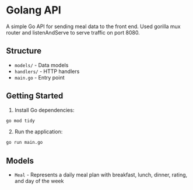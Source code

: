 # Golang API

A simple Go API for sending meal data to the front end. Used gorilla mux router and listenAndServe to serve traffic on port 8080.

## Structure

- `models/` - Data models
- `handlers/` - HTTP handlers
- `main.go` - Entry point

## Getting Started

1. Install Go dependencies:
```bash
go mod tidy
```

2. Run the application:
```bash
go run main.go
```

## Models

- `Meal` - Represents a daily meal plan with breakfast, lunch, dinner, rating, and day of the week
